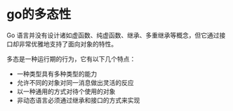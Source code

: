 # go的多态性

Go 语言并没有设计诸如虚函数、纯虚函数、继承、多重继承等概念，但它通过接口却非常优雅地支持了面向对象的特性。

多态是一种运行期的行为，它有以下几个特点：

- 一种类型具有多种类型的能力
- 允许不同的对象对同一消息做出灵活的反应
- 以一种通用的方式对待个使用的对象
- 非动态语言必须通过继承和接口的方式来实现
